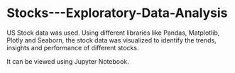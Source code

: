 # Stocks---Exploratory-Data-Analysis

US Stock data was used. Using different libraries like Pandas, Matplotlib, Plotly and Seaborn, the stock data was visualized to identify the trends, insights and performance of different stocks.

It can be viewed using Jupyter Notebook.
